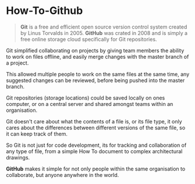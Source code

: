 # How-To-Github

> **Git** is a free and efficient open source version control system created by Linus Torvalds in 2005. 
> **GitHub** was crated in 2008 and is simply a free online storage cloud specifically for Git repositories.

Git simplified collaborating on projects by giving team members the ability to work on files offline, and easily merge changes with the master branch of a project. 

This allowed multiple people to work on the same files at the same time, any suggested changes can be reviewed, before being pushed into the master branch. 

Git repositories (storage locations) could be saved locally on ones computer, or on a central server and shared amongst teams within an organisation.

Git doesn't care about what the contents of a file is, or its file type, it only cares about the differences between different versions of the same file, so it can keep track of them.  

So Git is not just for code development, its for tracking and collaboration of any type of file, from a simple How To document to complex architectural drawings. 

**GitHub** makes it simple for not only people within the same organisation to collaborate, but anyone anywhere in the world.  
